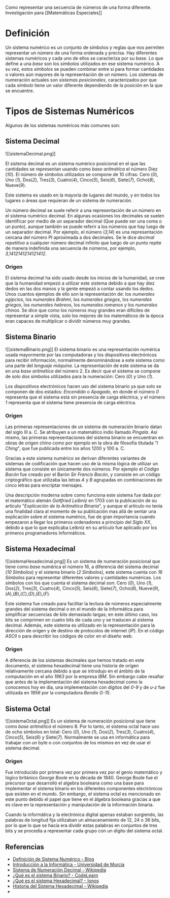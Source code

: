 Como representar una secuencia de números de una forma diferente. Investigación para [[Matemáticas Especiales]]
# Definición
Un sistema numérico es un conjunto de símbolos y reglas que nos permiten representar un número de una forma ordenada y precisa. Hay diferentes sistemas numéricos y cada uno de ellos se caracteriza por su *base*. Lo que define a una *base* son los *símbolos* utilizados en ese sistema numérico. A su vez, estos *símbolos* se pueden combinar entre sí para formar cantidades o valores aún mayores de la representación de un número. Los sistemas de numeración actuales son *sistemas posicionales*, caracterizados por que cada *símbolo* tiene un valor diferente dependiendo de la posición en la que se encuentre.
# Tipos de Sistemas Numéricos
Algunos de los sistemas numéricos más comunes son:
## Sistema Decimal

![[sistemaDecimal.png]]

El sistema decimal es un sistema numérico posicional en el que las cantidades se representan usando como *base aritmética* el número Diez (*10*). El número de símbolos utilizados se compone de 10 cifras: Cero (*0*), Uno (*1*), Dos(*2*), Tres(*3*), Cuatro(*4*), Cinco(*5*), Seis(*6*), Siete(*7*), Ocho(*8*), Nueve(*9*).

Este sistema es usado en la mayoría de lugares del mundo, y en todos los lugares o áreas que requieran de un sistema de numeración.

Un número decimal se suele referir a una representación de un número en el sistema numérico decimal. En algunas ocasiones los decimales se suelen identificar por medio de un separador decimal (Que puede ser una coma o un punto), aunque también se puede referir a los números que hay luego de un separador decimal. Por ejemplo, el número (*3,14*) es una representación cercana del número PI aproximada a dos decimales. Se le dice *decimal repetitivo* a cualquier número decimal infinito que luego de un punto repite de manera indefinida una secuencia de números, por ejemplo, *3,1412141214121412*. 

### Origen
El sistema decimal ha sido usado desde los inicios de la humanidad, se cree que la humanidad empezó a utilizar este sistema debido a que hay diez dedos en las dos manos y la gente empezó a contar usando los dedos. Unos cuantos ejemplos de ello son la representación de: los *numerales egipcios*, los *numerales Brahmi*, los *numerales griegos*, los *numerales griegos*, los *numerales hebreos*, los *numerales romanos* y los *numerales chinos*. Se dice que como los números muy grandes eran difíciles de representar a simple vista, solo los mejores de los matemáticos de la época eran capaces de multiplicar o dividir números muy grandes.

## Sistema Binario
![[sistemaBinario.png]]
El sistema binario es una representación numérica usada mayormente por las computadoras y los dispositivos electrónicos para recibir información, normalmente denominándose a este sistema como una parte del *lenguaje máquina*. La representación de este sistema se da en una *base aritmética* del número 2. Es decir que el sistema se compone de solo dos símbolos utilizados para la numeración: Cero (*0*) y Uno (*1*).

Los dispositivos electrónicos hacen uso del sistema binario ya que solo se componen de dos estados: *Encendido* o *Apagado*, en donde el número *0* representa que el sistema está sin presencia de carga eléctrica, y el número *1* representa que el sistema tiene presencia de carga eléctrica.
### Origen
Las primeras representaciones de un sistema de numeración binario datan del siglo III a. C. Se atribuyen a un matemático indio llamado *Pingala*. Así mismo, las primeras representaciones del sistema binario se encuentran en obras de origen chino como por ejemplo en la obra de filosofía titulada "*I Ching*", que fue publicada entre los años 1200 y 100 a. C.

Gracias a este sistema numérico se derivan diferentes variantes de sistemas de codificación que hacen uso de la misma lógica de utilizar un sistema que consiste en únicamente dos números. Por ejemplo el *Código Bacón* fue creado por el Barón *Sir Francis Bacón*, y consiste en un código criptográfico que utilizaba las letras *A* y *B* agrupadas en combinaciones de cinco letras para encriptar mensajes.

Una descripción moderna sobre como funciona este sistema fue dada por el matemático alemán *Gottfried Leibniz* en 1703 con la publicación de su artículo "*Explicación de la Aritmética Binaria*", y aunque el artículo no tenía una finalidad clara al momento de su publicación mas allá de sentar una explicación sobre el sistema numérico, fue de gran importancia cuando empezaron a llegar los primeros ordenadores a principio del *Siglo XX*, debido a que lo que explicaba Leibniz en su artículo fue aplicado por los primeros programadores Informáticos.
## Sistema Hexadecimal

![[sistemaHexadecimal.png]]
Es un sistema de numeración posicional que tiene como *base* numérica el número 16, a diferencia del sistema decimal (*10 Símbolos*) y el sistema binario (*2 Símbolos*), este sistema cuenta con *16 Símbolos* para representar diferentes valores y cantidades numéricas. Los símbolos con los que cuenta el sistema decimal son: Cero (*0*), Uno (*1*), Dos(*2*), Tres(*3*), Cuatro(*4*), Cinco(*5*), Seis(*6*), Siete(*7*), Ocho(*8*), Nueve(*9*), (*A*),(*B*),(*C*),(*D*),(*E*),(*F*).

Este sistema fue creado para facilitar la lectura de números especialmente grandes del sistema decimal o en el mundo de la informática para simplificar secuencias de bits demasiado largas; en este último caso, los bits se comprimen en cuatro bits de cada uno y se traducen al sistema decimal. Además, este sistema es utilizado en la representación para la dirección de origen y de destino de protocolos de internet (*IP*). En el código *ASCII* o para describir los códigos de color en el diseño web.
### Origen
A diferencia de los sistemas decimales que hemos tratado en este documento, el sistema hexadecimal tiene una historia de origen relativamente cercana debido a que se introdujo en el ámbito de la computación en el año *1963* por la empresa *IBM*. Sin embargo cabe resaltar que antes de la implementación del sistema hexadecimal como la conocemos hoy en día, una implementación con dígitos del *0-9* y de *u-z* fue utilizada en *1956* por la computadora *Bendix G-15*.
## Sistema Octal
![[sistemaOctal.png]]
Es un sistema de numeración posicional que tiene como *base aritmética* el número 8. Por lo tanto, el sistema octal hace uso de ocho símbolos en total: Cero (*0*), Uno (*1*), Dos(*2*), Tres(*3*), Cuatro(*4*), Cinco(*5*), Seis(*6*) y Siete(*7*). Normalmente se usa en informática para trabajar con un byte o con conjuntos de los mismos en vez de usar el sistema decimal.
### Origen
Fue introducido por primera vez por primera vez por el genio matemático y lógico británico *George Boole* en la década de 1840. George Boole fue el precursor que desarrolló el algebra booleana como una base para implementar el sistema binario en los diferentes componentes electrónicos que existen en el mundo. Sin embargo, el sistema octal es mencionado en este punto debido el papel que tiene en el álgebra booleana gracias a que es clave en la representación y manipulación de la información binaria.

Cuando la informática y la electrónica digital apenas estaban surgiendo, las palabras de longitud fija utilizaban un almacenamiento de 12, 24 o 36 bits, por lo que lo que se hacía era dividir estas palabras en conjuntos de tres bits y se procedía a representar cada grupo con un dígito del sistema octal.

## Referencias
- [Definición de Sistema Numérico - Blog](https://trabajoenequipoitq.wixsite.com/matematicas-discreta/11-sistemas-numricos)
- [Introducción a la Informática - Universidad de Murcia](https://www.um.es/docencia/barzana/II/Ii05.html#:~:text=Se%20define%20un%20sistema%20de,se%20utilizan%20para%20la%20representaci%C3%B3n.)
- [Sistema de Numeración Decimal - Wikipedia](https://es.wikipedia.org/wiki/Sistema_de_numeraci%C3%B3n_decimal#:~:text=Excepto%20en%20ciertas%20culturas%2C%20es,de%20un%20sistema%20de%20numeraci%C3%B3n.)
- [¿Qué es el sistema Binario? - CodeLearn](https://codelearn.es/blog/que-es-el-sistema-binario/#:~:text=El%20sistema%20binario%2C%20popularmente%20conocido,el%200%20y%20el%201.)
- [¿Qué es el sistema Hexadecimal? - Ionos](https://www.ionos.es/digitalguide/servidores/know-how/sistema-hexadecimal/#:~:text=Contin%C3%BAa-,%C2%BFQu%C3%A9%20es%20el%20sistema%20hexadecimal%3F,tiene%20como%20base%20el%2016.)
- [Historia del Sistema Hexadecimal - Wikipedia](https://es.wikipedia.org/wiki/Sistema_hexadecimal#:~:text=Por%20ejemplo%3A%203E0A16%20%3D%203,la%20computadora%20Bendix%20G%2D15.)
- 